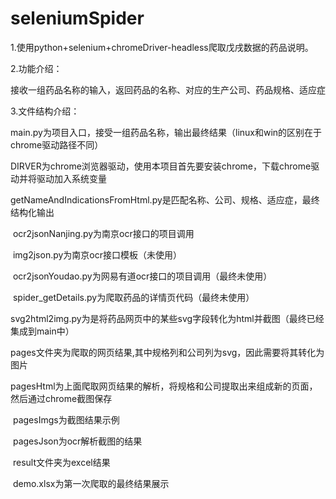 # seleniumSpider

1.使用python+selenium+chromeDriver-headless爬取戊戌数据的药品说明。

2.功能介绍：

​		接收一组药品名称的输入，返回药品的名称、对应的生产公司、药品规格、适应症

3.文件结构介绍：

​		main.py为项目入口，接受一组药品名称，输出最终结果（linux和win的区别在于chrome驱动路径不同）

​		DIRVER为chrome浏览器驱动，使用本项目首先要安装chrome，下载chrome驱动并将驱动加入系统变量

​		getNameAndIndicationsFromHtml.py是匹配名称、公司、规格、适应症，最终结构化输出

​		ocr2jsonNanjing.py为南京ocr接口的项目调用

​		img2json.py为南京ocr接口模板（未使用）

​		ocr2jsonYoudao.py为网易有道ocr接口的项目调用（最终未使用）

​		spider_getDetails.py为爬取药品的详情页代码（最终未使用）

​		svg2html2img.py为是将药品网页中的某些svg字段转化为html并截图（最终已经集成到main中）

​		pages文件夹为爬取的网页结果,其中规格列和公司列为svg，因此需要将其转化为图片

​		pagesHtml为上面爬取网页结果的解析，将规格和公司提取出来组成新的页面，然后通过chrome截图保存

​		pagesImgs为截图结果示例

​		pagesJson为ocr解析截图的结果

​		result文件夹为excel结果

​		demo.xlsx为第一次爬取的最终结果展示